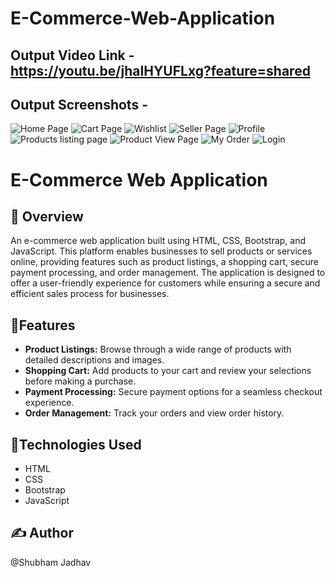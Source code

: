 # E-Commerce-Web-Application
## Output Video Link - https://youtu.be/jhaIHYUFLxg?feature=shared
## Output Screenshots -

![Home Page](https://github.com/shubhamj-26/E-Commerce-Web-Application/assets/129495808/46983a92-3b2a-4562-8208-fa2040ad467f)
![Cart Page](https://github.com/shubhamj-26/E-Commerce-Web-Application/assets/129495808/40be2778-c3c5-4a23-b6a4-939c29eaada4)
![Wishlist](https://github.com/shubhamj-26/E-Commerce-Web-Application/assets/129495808/6ba32c16-74c2-4410-b1db-26a19e1bf992)
![Seller Page](https://github.com/shubhamj-26/E-Commerce-Web-Application/assets/129495808/d6377872-aa3b-48c1-a35f-7d95bf7527c9)
![Profile](https://github.com/shubhamj-26/E-Commerce-Web-Application/assets/129495808/4783c504-472f-4079-82b8-e6e5ed3e731e)
![Products listing page](https://github.com/shubhamj-26/E-Commerce-Web-Application/assets/129495808/b5a4520b-ae4d-48f2-b6bb-41d1e59ad0a5)
![Product View Page](https://github.com/shubhamj-26/E-Commerce-Web-Application/assets/129495808/3935dfb0-c836-496c-be26-40a736af0f50)
![My Order](https://github.com/shubhamj-26/E-Commerce-Web-Application/assets/129495808/109866ec-ccf6-4c56-ab65-582014e8cb10)
![Login](https://github.com/shubhamj-26/E-Commerce-Web-Application/assets/129495808/dfaf4108-6fd0-47c9-8cd1-bb9ea5a19792)

# E-Commerce Web Application

## 🧐 Overview

An e-commerce web application built using HTML, CSS, Bootstrap, and JavaScript. This platform enables businesses to sell products or services online, providing features such as product listings, a shopping cart, secure payment processing, and order management. The application is designed to offer a user-friendly experience for customers while ensuring a secure and efficient sales process for businesses.

## 🏁Features

- **Product Listings:** Browse through a wide range of products with detailed descriptions and images.
- **Shopping Cart:** Add products to your cart and review your selections before making a purchase.
- **Payment Processing:** Secure payment options for a seamless checkout experience.
- **Order Management:** Track your orders and view order history.

## 🔧Technologies Used

- HTML
- CSS
- Bootstrap
- JavaScript

## ✍️ Author
@Shubham Jadhav
